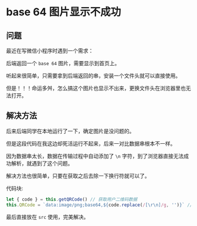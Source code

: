 # base 64 图片显示不成功

## 问题

最近在写微信小程序时遇到一个需求：

后端返回一个 `base 64` 图片，需要显示到首页上。

听起来很简单，只需要拿到后端返回的串，安装一个文件头就可以直接使用。

但是！！！命运多舛，怎么搞这个图片也显示不出来，更换文件头在浏览器里也无法打开。

## 解决方法

后来后端同学在本地运行了一下，确定图片是没问题的。

但是这段代码在我这边却死活运行不起来，后来一对比数据串根本不一样。

因为数据串太长，数据在传输过程中自动添加了 `\n` 字符，到了浏览器直接无法成功解析，就遇到了这个问题。

解决方法也很简单，只要在获取之后去除一下换行符就可以了。

代码块:

```js
let { code } = this.getQRCode() // 获取用户二维码数据
this.QRCode = `data:image/png;base64,${code.replace(/[\r\n]/g, '')}` // 添加文件头并去除换行符
```

最后直接放在 `src` 使用，完美解决。
